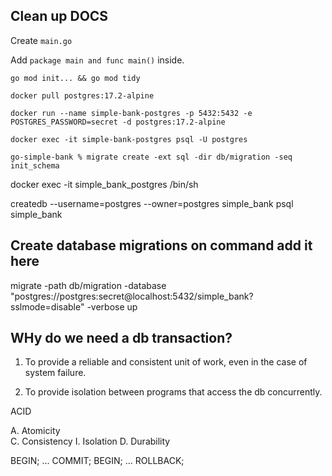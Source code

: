 ## Clean up DOCS

Create `main.go`

Add `package main and func main()` inside.

`go mod init... && go mod tidy`

`docker pull postgres:17.2-alpine`

`docker run --name simple-bank-postgres -p 5432:5432 -e POSTGRES_PASSWORD=secret -d postgres:17.2-alpine`

`docker exec -it simple-bank-postgres psql -U postgres`

`go-simple-bank % migrate create -ext sql -dir db/migration -seq init_schema`

docker exec -it simple_bank_postgres /bin/sh

createdb --username=postgres --owner=postgres simple_bank
psql simple_bank

## Create database migrations on command add it here

migrate -path db/migration -database "postgres://postgres:secret@localhost:5432/simple_bank?sslmode=disable" -verbose up

## WHy do we need a db transaction?

1. To provide a reliable and consistent unit of work, even in the case of system failure.

2. To provide isolation between programs that access the db concurrently.

ACID

A. Atomicity  
C. Consistency
I. Isolation
D. Durability

BEGIN; ... COMMIT;
BEGIN; ... ROLLBACK;
